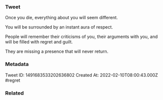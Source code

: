 ### Tweet
Once you die, everything about you will seem different.

You will be surrounded by an instant aura of respect.

People will remember their criticisms of you, their arguments with you, and will be filled with regret and guilt.

They are missing a presence that will never return.

### Metadata
Tweet ID: 1491683533202636802
Created At: 2022-02-10T08:00:43.000Z
#regret

### Related

